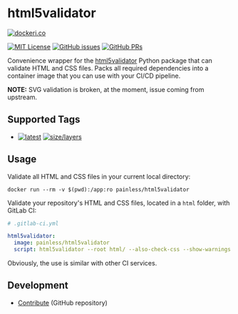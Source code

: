 html5validator
==============

[![dockeri.co](http://dockeri.co/image/painless/html5validator)](https://hub.docker.com/r/painless/html5validator/)

[![MIT License](https://img.shields.io/github/license/painless-software/docker-html5validator.svg)](https://github.com/painless-software/docker-html5validator/blob/master/LICENSE
) [![GitHub issues](https://img.shields.io/github/issues-raw/painless-software/docker-html5validator.svg)](https://github.com/painless-software/docker-html5validator/issues
) [![GitHub PRs](https://img.shields.io/github/issues-pr-raw/painless-software/docker-html5validator.svg)](https://github.com/painless-software/docker-html5validator/pulls)

Convenience wrapper for the [html5validator](https://pypi.org/project/html5validator/)
Python package that can validate HTML and CSS files. Packs all required dependencies
into a container image that you can use with your CI/CD pipeline.

**NOTE:** SVG validation is broken, at the moment, issue coming from upstream.

Supported Tags
--------------

- [![latest](
  https://img.shields.io/badge/-latest-blue.svg?colorA=22313f&colorB=4a637b&logo=docker)](
  https://github.com/painless-software/docker-html5validator/blob/master/Dockerfile) [![size/layers](
  https://images.microbadger.com/badges/image/painless/html5validator:latest.svg)](
  https://microbadger.com/images/painless/html5validator)

Usage
-----

Validate all HTML and CSS files in your current local directory:

```console
docker run --rm -v $(pwd):/app:ro painless/html5validator
```

Validate your repository's HTML and CSS files, located in a `html` folder,
with GitLab CI:

```yaml
# .gitlab-ci.yml

html5validator:
  image: painless/html5validator
  script: html5validator --root html/ --also-check-css --show-warnings
```

Obviously, the use is similar with other CI services.

Development
-----------

- [Contribute](https://github.com/painless-software/docker-html5validator) (GitHub repository)

